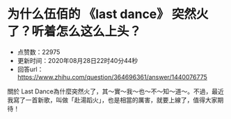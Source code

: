 # 为什么伍佰的 《last dance》 突然火了？听着怎么这么上头？
- 点赞数：22975
- 更新时间：2020年08月28日22时40分44秒
- 回答url：https://www.zhihu.com/question/364696361/answer/1440076775
<body>
 <p data-pid="uFv5TumU">關於 Last Dance為什麼突然火了，其～實～我～也～不～知～道～。不過，最近我寫了一首新歌，叫做「赴湯蹈火」，也是相當的厲害，就要上線了，值得大家期待！</p>
</body>